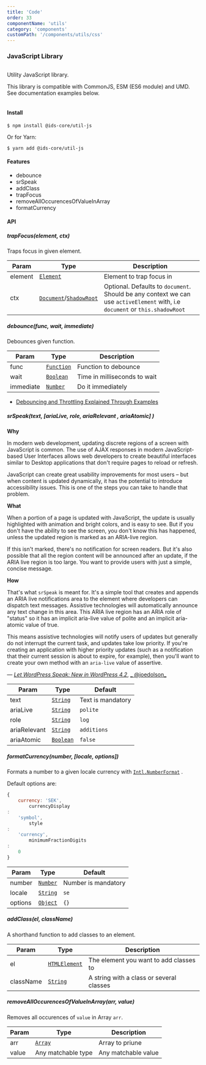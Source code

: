 ```yaml
---
title: 'Code'
order: 33
componentName: 'utils'
category: 'components'
customPath: '/components/utils/css'
---
```


### JavaScript Library

<div class="if text layout columns">
<div class="if text body">

Utility JavaScript library.

This library is compatible with CommonJS, ESM (ES6 module) and UMD. See documentation examples below.

</div>

</div>

#### Install

```
$ npm install @ids-core/util-js
```

Or for Yarn:

```
$ yarn add @ids-core/util-js
```

#### Features

-   debounce
-   srSpeak
-   addClass
-   trapFocus
-   removeAllOccurencesOfValueInArray
-   formatCurrency

#### API

##### trapFocus(element, ctx)

Traps focus in given element.

| Param   | Type                                                                                                                                                | Description                                                                                                                  |
| ------- | --------------------------------------------------------------------------------------------------------------------------------------------------- | ---------------------------------------------------------------------------------------------------------------------------- |
| element | [`Element`](https://developer.mozilla.org/en-US/docs/Web/API/HTMLElement)                                                                           | Element to trap focus in                                                                                                     |
| ctx     | [`Document`](https://developer.mozilla.org/en-US/docs/Web/API/Document)/[`ShadowRoot`](https://developer.mozilla.org/en-US/docs/Web/API/ShadowRoot) | Optional. Defaults to `document`. Should be any context we can use `activeElement` with, i.e `document` or `this.shadowRoot` |

##### debounce(func, wait, immediate)

Debounces given function.

| Param     | Type                                                                                                    | Description                  |
| --------- | ------------------------------------------------------------------------------------------------------- | ---------------------------- |
| func      | [`Function`](https://developer.mozilla.org/en-US/docs/Web/JavaScript/Reference/Global_Objects/Function) | Function to debounce         |
| wait      | [`Boolean`](https://developer.mozilla.org/en-US/docs/Web/JavaScript/Reference/Global_Objects/Boolean)   | Time in milliseconds to wait |
| immediate | [`Number`](https://developer.mozilla.org/en-US/docs/Web/JavaScript/Reference/Global_Objects/Number)     | Do it immediately            |

-   [Debouncing and Throttling Explained Through Examples](https://css-tricks.com/debouncing-throttling-explained-examples/)

##### srSpeak(text, [ariaLive, role, ariaRelevant , ariaAtomic] )

<div class="if text layout box">

**Why**

In modern web development, updating discrete regions of a screen with JavaScript is common. The use of AJAX responses in
modern JavaScript-based User Interfaces allows web developers to create beautiful interfaces similar to Desktop
applications that don't require pages to reload or refresh.

JavaScript can create great usability improvements for most users – but when content is updated dynamically, it has the
potential to introduce accessibility issues. This is one of the steps you can take to handle that problem.

**What**

When a portion of a page is updated with JavaScript, the update is usually highlighted with animation and bright colors,
and is easy to see. But if you don't have the ability to see the screen, you don't know this has happened, unless the
updated region is marked as an ARIA-live region.

If this isn't marked, there's no notification for screen readers. But it's also possible that all the region content
will be announced after an update, if the ARIA live region is too large. You want to provide users with just a simple,
concise message.

**How**

That's what `srSpeak` is meant for. It's a simple tool that creates and appends an ARIA live notifications area to the
element where developers can dispatch text messages. Assistive technologies will automatically announce any text change
in this area. This ARIA live region has an ARIA role of "status" so it has an implicit aria-live value of polite and an
implicit aria-atomic value of true.

This means assistive technologies will notify users of updates but generally do not interrupt the current task, and
updates take low priority. If you're creating an application with higher priority updates (such as a notification that
their current session is about to expire, for example), then you'll want to create your own method with an `aria-live`
value of assertive.

&mdash; [_Let WordPress Speak: New in WordPress
4.2_](https://make.wordpress.org/accessibility/2015/04/15/let-wordpress-speak-new-in-wordpress-4-2/), [_
@joedolson_](https://github.com/joedolson)

</div>

| Param        | Type                                                                                                  | Default           |
| ------------ | ----------------------------------------------------------------------------------------------------- | ----------------- |
| text         | [`String`](https://developer.mozilla.org/en-US/docs/Web/JavaScript/Reference/Global_Objects/String)   | Text is mandatory |
| ariaLive     | [`String`](https://developer.mozilla.org/en-US/docs/Web/JavaScript/Reference/Global_Objects/String)   | `polite`          |
| role         | [`String`](https://developer.mozilla.org/en-US/docs/Web/JavaScript/Reference/Global_Objects/String)   | `log`             |
| ariaRelevant | [`String`](https://developer.mozilla.org/en-US/docs/Web/JavaScript/Reference/Global_Objects/String)   | `additions`       |
| ariaAtomic   | [`Boolean`](https://developer.mozilla.org/en-US/docs/Web/JavaScript/Reference/Global_Objects/Boolean) | `false`           |

##### formatCurrency(number, [locale, options])

Formats a number to a given locale currency
with [`Intl.NumberFormat`](https://developer.mozilla.org/en-US/docs/Web/JavaScript/Reference/Global_Objects/Intl/NumberFormat)
.

Default options are:

```javascript
{
    currency: 'SEK',
        currencyDisplay
:
    'symbol',
        style
:
    'currency',
        minimumFractionDigits
:
    0
}
```

| Param   | Type                                                                                                | Default             |
| ------- | --------------------------------------------------------------------------------------------------- | ------------------- |
| number  | [`Number`](https://developer.mozilla.org/en-US/docs/Web/JavaScript/Reference/Global_Objects/Number) | Number is mandatory |
| locale  | [`String`](https://developer.mozilla.org/en-US/docs/Web/JavaScript/Reference/Global_Objects/String) | `se`                |
| options | [`Object`](https://developer.mozilla.org/en-US/docs/Web/JavaScript/Reference/Global_Objects/Object) | `{}`                |

##### addClass(el, className)

A shorthand function to add classes to an element.

| Param     | Type                                                                                                | Description                              |
| --------- | --------------------------------------------------------------------------------------------------- | ---------------------------------------- |
| el        | [`HTMLElement`](https://developer.mozilla.org/en-US/docs/Web/API/HTMLElement)                       | The element you want to add classes to   |
| className | [`String`](https://developer.mozilla.org/en-US/docs/Web/JavaScript/Reference/Global_Objects/String) | A string with a class or several classes |

##### removeAllOccurencesOfValueInArray(arr, value)

Removes all occurences of `value` in Array `arr`.

| Param | Type                                                                                              | Description         |
| ----- | ------------------------------------------------------------------------------------------------- | ------------------- |
| arr   | [`Array`](https://developer.mozilla.org/en-US/docs/Web/JavaScript/Reference/Global_Objects/Array) | Array to priune     |
| value | Any matchable type                                                                                | Any matchable value |
